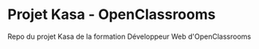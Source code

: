 # Projet Kasa - OpenClassrooms

Repo du projet Kasa de la formation Développeur Web d'OpenClassrooms